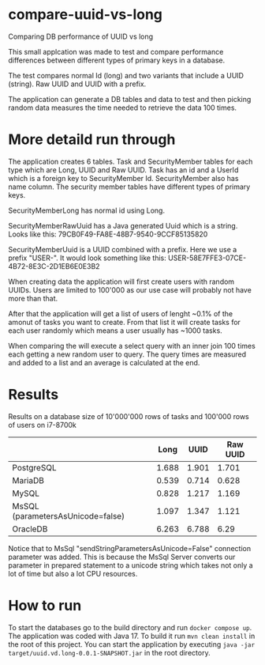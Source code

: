 # compare-uuid-vs-long

Comparing DB performance of UUID vs long

This small applcation was made to test and compare performance differences between different 
types of primary keys in a database. 

The test compares normal Id (long) and two variants that include a UUID (string).
Raw UUID and UUID with a prefix.

The application can generate a DB tables and data to test and then picking random data measures the
time needed to retrieve the data 100 times.

# More detaild run through

The application creates 6 tables. Task and SecurityMember tables for each type which are Long, UUID and Raw UUID.
Task has an id and a UserId which is a foreign key to SecurityMember Id. SecurityMember also has name column.
The security member tables have different types of primary keys.

SecurityMemberLong has normal id using Long.

SecurityMemberRawUuid has a Java generated Uuid which is a string. Looks like this: 79CB0F49-FA8E-48B7-9540-9CCF85135820

SecurityMemberUuid is a UUID combined with a prefix. Here we use a prefix "USER-". 
It would look something like this:
USER-58E7FFE3-07CE-4B72-8E3C-2D1EB6E0E3B2

When creating data the application will first create users with random UUIDs.
Users are limited to 100'000 as our use case will probably not have more than that.

After that the application will get a list of users of lenght ~0.1% of the amonut of tasks you want to create.
From that list it will create tasks for each user randomly which means a user usually has ~1000 tasks.

When comparing the will execute a select query with an inner join 100 times each getting a new random user to query.
The query times are measured and added to a list and an average is calculated at the end.

# Results

Results on a database size of 10'000'000 rows of tasks and 100'000 rows of users on i7-8700k

|                                   | Long  | UUID  | Raw UUID |
|-----------------------------------|-------|-------|----------|
| PostgreSQL                        | 1.688 | 1.901 | 1.701    |
| MariaDB                           | 0.539 | 0.714 | 0.628    |
| MySQL                             | 0.828 | 1.217 | 1.169    |
| MsSQL (parametersAsUnicode=false) | 1.097 | 1.347 | 1.121    |
| OracleDB                          | 6.263 | 6.788 | 6.29     |


Notice that to MsSql "sendStringParametersAsUnicode=False" connection parameter was added.
This is because the MsSql Server converts our parameter in prepared statement to a unicode string which takes
not only a lot of time but also a lot CPU resources.


# How to run

To start the databases go to the build directory and run `docker compose up`.
The application was coded with Java 17. To build it run `mvn clean install` in the root of this project.
You can start the application by executing `java -jar target/uuid.vd.long-0.0.1-SNAPSHOT.jar` in the root directory.
